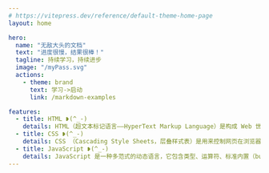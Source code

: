```yaml
---
# https://vitepress.dev/reference/default-theme-home-page
layout: home

hero:
  name: "无敌大头的文档"
  text: "进度很慢，结果很棒！"
  tagline: 持续学习，持续进步
  image: "/myPass.svg"
  actions:
    - theme: brand
      text: 学习->启动
      link: /markdown-examples

features:
  - title: HTML ❥(^_-)
    details: HTML（超文本标记语言——HyperText Markup Language）是构成 Web 世界的一砖一瓦。它定义了网页内容的含义和结构。除 HTML 以外的其他技术则通常用来描述一个网页的表现与展示效果（如 CSS），或功能与行为
  - title: CSS ❥(^_-)
    details: CSS （Cascading Style Sheets，层叠样式表）是用来控制网页在浏览器中的显示外观的声明式语言。浏览器会根据 CSS 的样式定义将其选定的元素显示为恰当的形式。CSS 的样式定义包括属性和属性值，它们共同决定网页的外观。
  - title: JavaScript ❥(^_-)
    details: JavaScript 是一种多范式的动态语言，它包含类型、运算符、标准内置（built-in）对象和方法。它的语法来源于 Java 和 C，所以这两种语言的许多语法特性同样适用于 JavaScript。JavaScript 通过原型链而不是类来支持面向对象编程（有关 ES6 类的内容参考这里Classes，有关对象原型参考见此继承与原型链）。JavaScript 同样支持函数式编程——因为它们也是对象，函数也可以被保存在变量中，并且像其他对象一样被传递。
---
```

<DataPanel />


